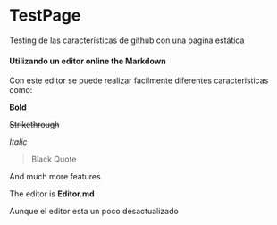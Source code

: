 # TestPage
Testing de las características de github con una pagina estática

####  Utilizando un editor online the Markdown
Con este editor se puede realizar facilmente diferentes caracteristicas como:

**Bold**

~~Strikethrough~~

*Italic*
> Black Quote

And much more features

The editor is **Editor.md**

Aunque el editor esta un poco desactualizado

